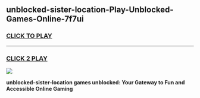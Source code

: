 
## unblocked-sister-location-Play-Unblocked-Games-Online-7f7ui
<h3>
<a href="https://premium76.site?title=unblocked-sister-location&ref=25A">CLICK TO PLAY</a></h3>
<hr>

<h3>
<a href="https://premium76.site?title=unblocked-sister-location&ref=25A">CLICK 2 PLAY</a>
  
</h3>

<a href="https://premium76.site?title=unblocked-sister-location&ref=25A"><img src="https://clearcache.store/games.png"></a>


**unblocked-sister-location games unblocked: Your Gateway to Fun and Accessible Online Gaming**
